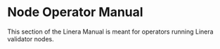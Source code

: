 # Node Operator Manual

This section of the Linera Manual is meant for operators running Linera
validator nodes.
